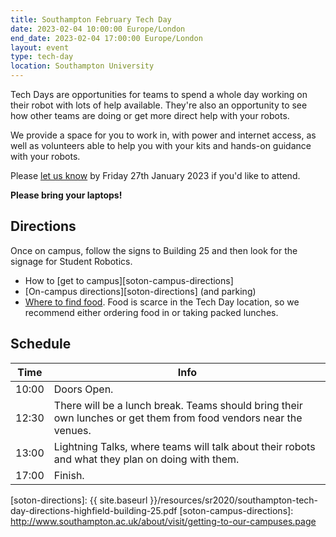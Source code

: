 ```yaml
---
title: Southampton February Tech Day
date: 2023-02-04 10:00:00 Europe/London
end_date: 2023-02-04 17:00:00 Europe/London
layout: event
type: tech-day
location: Southampton University
---
```


Tech Days are opportunities for teams to spend a whole day working on their
robot with lots of help available. They're also an opportunity to see how other
teams are doing or get more direct help with your robots.

We provide a space for you to work in, with power and internet access, as well
as volunteers able to help you with your kits and hands-on guidance with your
robots.

Please [let us know][tech-day-signup] by Friday 27th January 2023 if you'd like to attend.

**Please bring your laptops!**

## Directions

Once on campus, follow the signs to Building 25 and then look for the signage
for Student Robotics.

* How to [get to campus][soton-campus-directions]
* [On-campus directions][soton-directions] (and parking)
* [Where to find food][soton-food-map]. Food is scarce in the Tech Day location,
  so we recommend either ordering food in or taking packed lunches.

## Schedule

| Time  | Info |
|-------|------|
| 10:00 | Doors Open. |
| 12:30 | There will be a lunch break. Teams should bring their own lunches or get them from food vendors near the venues. |
| 13:00 | Lightning Talks, where teams will talk about their robots and what they plan on doing with them. |
| 17:00 | Finish. |

[tech-day-signup]: https://forms.gle/oJ9DK8imzek7fQQb6
[soton-food-map]: https://goo.gl/yYlfs5
[soton-directions]: {{ site.baseurl }}/resources/sr2020/southampton-tech-day-directions-highfield-building-25.pdf
[soton-campus-directions]: http://www.southampton.ac.uk/about/visit/getting-to-our-campuses.page
